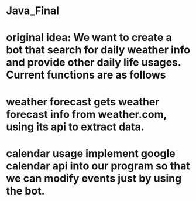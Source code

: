 ﻿# Java_Final
original idea:
We want to create a bot that search for daily weather info and provide other daily life usages.
Current functions are as follows
==================================================

weather forecast
gets weather forecast info from weather.com, using its api to extract data.
===================================================================

calendar usage
implement google calendar api into our program so that we can modify events just by using the bot.
===================================================================
